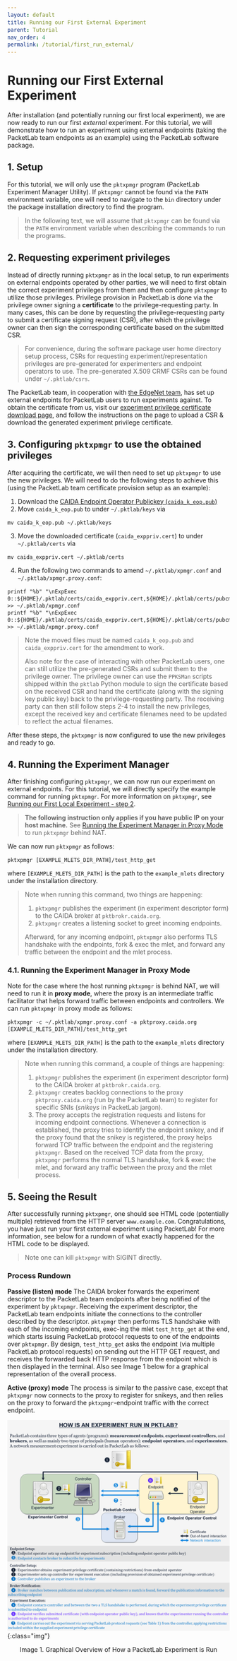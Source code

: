 ```yaml
---
layout: default
title: Running our First External Experiment
parent: Tutorial
nav_order: 4
permalink: /tutorial/first_run_external/
---
```


<style>
.img {
    display: block;
    margin-left: auto;
    margin-right: auto;
    width: 90%;
}
.caption {
    text-align: center;
}
</style>

# Running our First External Experiment
After installation (and potentially running our first local experiment), we are now ready to run our first *external* experiment. For this tutorial, we will demonstrate how to run an experiment using external endpoints (taking the PacketLab team endpoints as an example) using the PacketLab software package.

## 1. Setup
For this tutorial, we will only use the `pktxpmgr` program (PacketLab Experiment Manager Utility). If `pktxpmgr` cannot be found via the `PATH` environment variable, one will need to navigate to the `bin` directory under the package installation directory to find the program.
> In the following text, we will assume that `pktxpmgr` can be found via the `PATH` environment variable when describing the commands to run the programs.

## 2. Requesting experiment privileges
Instead of directly running `pktxpmgr` as in the local setup, to run experiments on external endpoints operated by other parties, we will need to first obtain the correct experiment privileges from them and then configure `pktxpmgr` to utilize those privileges. Privilege provision in PacketLab is done via the privilege owner signing a **certificate** to the privilege-requesting party. In many cases, this can be done by requesting the privilege-requesting party to submit a certificate signing request (CSR), after which the privilege owner can then sign the corresponding certificate based on the submitted CSR.
> For convenience, during the software package user home directory setup process, CSRs for requesting experiment/representation privileges are pre-generated for experimenters and endpoint operators to use. The pre-generated X.509 CRMF CSRs can be found under `~/.pktlab/csrs`.

The PacketLab team, in cooperation with [the EdgeNet team](https://www.edge-net.org/), has set up external endpoints for PacketLab users to run experiments against. To obtain the certificate from us, visit our [experiment privilege certificate download page](http://riverrun.sprai.org:5000/), and follow the instructions on the page to upload a CSR & download the generated experiment privilege certificate.

## 3. Configuring `pktxpmgr` to use the obtained privileges
After acquiring the certificate, we will then need to set up `pktxpmgr` to use the new privileges. We will need to do the following steps to achieve this (using the PacketLab team certificate provision setup as an example):
1. Download the [CAIDA Endpoint Operator Publickey (`caida_k_eop.pub`)](/assets/caida_k_eop.pub)
2. Move `caida_k_eop.pub` to under `~/.pktlab/keys` via
```
mv caida_k_eop.pub ~/.pktlab/keys
```
3. Move the downloaded certificate (`caida_exppriv.cert`) to under `~/.pktlab/certs` via
```
mv caida_exppriv.cert ~/.pktlab/certs
```
4. Run the following two commands to amend `~/.pktlab/xpmgr.conf` and `~/.pktlab/xpmgr.proxy.conf`:
```
printf "%b" "\nExpExec 0::${HOME}/.pktlab/certs/caida_exppriv.cert,${HOME}/.pktlab/certs/pubcmd_exper_xc.cert:${HOME}/.pktlab/keys/caida_k_eop.pub::\n" >> ~/.pktlab/xpmgr.conf
printf "%b" "\nExpExec 0::${HOME}/.pktlab/certs/caida_exppriv.cert,${HOME}/.pktlab/certs/pubcmd_exper_xc.cert:${HOME}/.pktlab/keys/caida_k_eop.pub::\n" >> ~/.pktlab/xpmgr.proxy.conf
```
> Note the moved files must be named `caida_k_eop.pub` and `caida_exppriv.cert` for the amendment to work.
>
> Also note for the case of interacting with other PacketLab users, one can still utilize the pre-generated CSRs and submit them to the privilege owner. The privilege owner can use the `PPKSMan` scripts shipped within the `pktlab` Python module to sign the certificate based on the received CSR and hand the certificate (along with the signing key public key) back to the privilege-requesting party. The receiving party can then still follow steps 2-4 to install the new privileges, except the received key and certificate filenames need to be updated to reflect the actual filenames.

After these steps, the `pktxpmgr` is now configured to use the new privileges and ready to go.

## 4. Running the Experiment Manager
After finishing configuring `pktxpmgr`, we can now run our experiment on external endpoints. For this tutorial, we will directly specify the example command for running `pktxpmgr`. For more information on `pktxpmgr`, see [Running our First Local Experiment - step 2](/tutorial/first_run_local#2-running-the-experiment-manager).
> **The following instruction only applies if you have public IP on your host machine.** See [Running the Experiment Manager in Proxy Mode](#41-running-the-experiment-manager-in-proxy-mode) to run `pktxpmgr` behind NAT.

We can now run `pktxpmgr` as follows:
```
pktxpmgr [EXAMPLE_MLETS_DIR_PATH]/test_http_get
```
where `[EXAMPLE_MLETS_DIR_PATH]` is the path to the `example_mlets` directory under the installation directory.
> Note when running this command, two things are happening:
> 1. `pktxpmgr` publishes the experiment (in experiment descriptor form) to the CAIDA broker at `pktbrokr.caida.org`.
> 2. `pktxpmgr` creates a listening socket to greet incoming endpoints.
>
> Afterward, for any incoming endpoint, `pktxpmgr` also performs TLS handshake with the endpoints, fork & exec the mlet, and forward any traffic between the endpoint and the mlet process.

### 4.1. Running the Experiment Manager in Proxy Mode
Note for the case where the host running `pktxpmgr` is behind NAT, we will need to run it in **proxy mode**, where the proxy is an intermediate traffic facilitator that helps forward traffic between endpoints and controllers. We can run `pktxpmgr` in proxy mode as follows:
```
pktxpmgr -c ~/.pktlab/xpmgr.proxy.conf -a pktproxy.caida.org [EXAMPLE_MLETS_DIR_PATH]/test_http_get
```
where `[EXAMPLE_MLETS_DIR_PATH]` is the path to the `example_mlets` directory under the installation directory.
> Note when running this command, a couple of things are happening:
> 1. `pktxpmgr` publishes the experiment (in experiment descriptor form) to the CAIDA broker at `pktbrokr.caida.org`.
> 2. `pktxpmgr` creates backlog connections to the proxy `pktproxy.caida.org` (run by the PacketLab team) to register for specific SNIs (*snikeys* in PacketLab jargon).
> 3. The proxy accepts the registration requests and listens for incoming endpoint connections. Whenever a connection is established, the proxy tries to identify the endpoint snikey, and if the proxy found that the snikey is registered, the proxy helps forward TCP traffic between the endpoint and the registering `pktxpmgr`.
> Based on the received TCP data from the proxy, `pktxpmgr` performs the normal TLS handshake, fork & exec the mlet, and forward any traffic between the proxy and the mlet process.

## 5. Seeing the Result
After successfully running `pktxpmgr`, one should see HTML code (potentially multiple) retrieved from the HTTP server `www.example.com`. Congratulations, you have just run your first external experiment using PacketLab! For more information, see below for a rundown of what exactly happened for the HTML code to be displayed.
> Note one can kill `pktxpmgr` with SIGINT directly.

### Process Rundown
**Passive (listen) mode** The CAIDA broker forwards the experiment descriptor to the PacketLab team endpoints after being notified of the experiment by `pktxpmgr`. Receiving the experiment descriptor, the PacketLab team endpoints initiate the connections to the controller described by the descriptor. `pktxpmgr` then performs TLS handshake with each of the incoming endpoints, exec-ing the mlet `test_http_get` at the end, which starts issuing PacketLab protocol requests to one of the endpoints over `pktxpmgr`. By design, `test_http_get` asks the endpoint (via multiple PacketLab protocol requests) on sending out the HTTP GET request, and receives the forwarded back HTTP response from the endpoint which is then displayed in the terminal. Also see Image 1 below for a graphical representation of the overall process.

**Active (proxy) mode** The process is similar to the passive case, except that `pktxpmgr` now connects to the proxy to register for snikeys, and then relies on the proxy to forward the `pktxpmgr`-endpoint traffic with the correct endpoint.

![PacketLab Experiment Running Overview](/assets/images/poster.cropped.png){:class="img"}
<div class="caption">Image 1. Graphical Overview of How a PacketLab Experiment is Run</div>